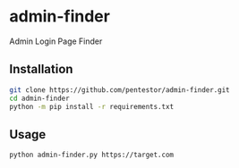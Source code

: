 # admin-finder
Admin Login Page Finder

## Installation
```bash
git clone https://github.com/pentestor/admin-finder.git
cd admin-finder
python -m pip install -r requirements.txt
```
## Usage
```bash
python admin-finder.py https://target.com
```
